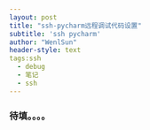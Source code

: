 ```yaml
---
layout: post
title: "ssh-pycharm远程调试代码设置"
subtitle: 'ssh pycharm'
author: "WenlSun"
header-style: text
tags:ssh
  - debug
  - 笔记
  - ssh
---
```


### 待填。。。。